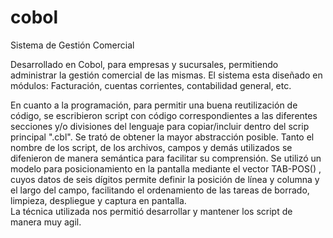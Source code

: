 # cobol
Sistema de Gestión Comercial

Desarrollado en Cobol, para empresas y sucursales, permitiendo administrar la gestión comercial de las mismas. 
El sistema esta diseñado en módulos: Facturación, cuentas corrientes, contabilidad general, etc.

En cuanto a la programación, para permitir una buena reutilización de código, se escribieron script con código correspondientes a las diferentes secciones y/o divisiones del lenguaje para copiar/incluir dentro del scrip principal ".cbl". Se trató de obtener la mayor abstracción posible.
Tanto el nombre de los script, de los archivos, campos y demás utilizados se difenieron de manera semántica para facilitar su comprensión.
Se utilizó un modelo para posicionamiento en la pantalla mediante el vector TAB-POS() , cuyos datos de seis dígitos permite definir la posición de línea y columna y el largo del campo, facilitando el ordenamiento de las tareas de borrado, limpieza, despliegue y captura en pantalla.  
La técnica utilizada nos permitió desarrollar y mantener los script de manera muy agil.

